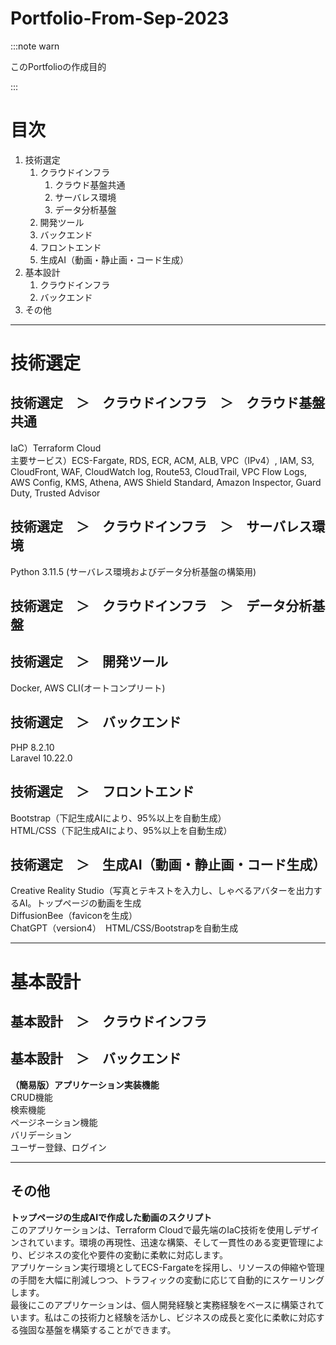 # Portfolio-From-Sep-2023

:::note warn

このPortfolioの作成目的

:::
  
# 目次
1. 技術選定
    1. クラウドインフラ
        1. クラウド基盤共通
        1. サーバレス環境
        1. データ分析基盤
    1. 開発ツール
    1. バックエンド
    1. フロントエンド
    1. 生成AI（動画・静止画・コード生成）
1. 基本設計
    1. クラウドインフラ
    1. バックエンド
1. その他
  
---------------------------------------
# 技術選定
## 技術選定　＞　クラウドインフラ　＞　クラウド基盤共通
IaC）Terraform Cloud  
主要サービス）ECS-Fargate, RDS, ECR, ACM, ALB, VPC（IPv4）, IAM, S3, CloudFront, WAF, CloudWatch log, Route53, CloudTrail, VPC Flow Logs, AWS Config, KMS, Athena, AWS Shield Standard, Amazon Inspector, Guard Duty, Trusted Advisor
  
## 技術選定　＞　クラウドインフラ　＞　サーバレス環境
Python 3.11.5 (サーバレス環境およびデータ分析基盤の構築用)
  
## 技術選定　＞　クラウドインフラ　＞　データ分析基盤

  
## 技術選定　＞　開発ツール
Docker, AWS CLI(オートコンプリート)
  
## 技術選定　＞　バックエンド
PHP 8.2.10  
Laravel 10.22.0  
  
## 技術選定　＞　フロントエンド
Bootstrap（下記生成AIにより、95%以上を自動生成）  
HTML/CSS（下記生成AIにより、95%以上を自動生成）
  
## 技術選定　＞　生成AI（動画・静止画・コード生成）
Creative Reality Studio（写真とテキストを入力し、しゃべるアバターを出力するAI。トップページの動画を生成  
DiffusionBee（faviconを生成）  
ChatGPT（version4）　HTML/CSS/Bootstrapを自動生成

  
---------------------------------------
# 基本設計
## 基本設計　＞　クラウドインフラ

  
## 基本設計　＞　バックエンド
**（簡易版）アプリケーション実装機能**  
CRUD機能  
検索機能  
ページネーション機能  
バリデーション  
ユーザー登録、ログイン
  
---------------------------------------
## その他
**トップページの生成AIで作成した動画のスクリプト**  
このアプリケーションは、Terraform Cloudで最先端のIaC技術を使用しデザインされています。環境の再現性、迅速な構築、そして一貫性のある変更管理により、ビジネスの変化や要件の変動に柔軟に対応します。  
アプリケーション実行環境としてECS-Fargateを採用し、リソースの伸縮や管理の手間を大幅に削減しつつ、トラフィックの変動に応じて自動的にスケーリングします。  
最後にこのアプリケーションは、個人開発経験と実務経験をベースに構築されています。私はこの技術力と経験を活かし、ビジネスの成長と変化に柔軟に対応する強固な基盤を構築することができます。

